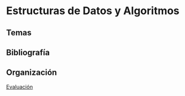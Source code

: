 # Estructuras de Datos y Algoritmos

## Temas

## Bibliografía

## Organización
[Evaluación](evaluacion.html)
